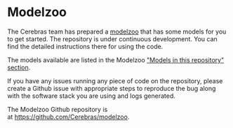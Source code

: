 # Modelzoo
The Cerebras team has prepared a [modelzoo](https://github.com/Cerebras/modelzoo) that has some models for you to get started. The repository is under continuous development. You can find the detailed instructions there for using the code.

The models available are listed in the Modelzoo ["Models in this repository" section](https://github.com/Cerebras/modelzoo#models-in-this-repository).

If you have any issues running any piece of code on the repository, please create a Github issue with appropriate steps to reproduce the bug along with the software stack you are using and logs generated.

The Modelzoo Github repository is at https://github.com/Cerebras/modelzoo.

